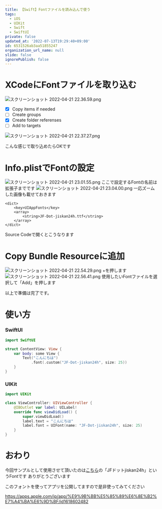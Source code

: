 ```yaml
---
title: 【Swift】Fontファイルを読み込んで使う
tags:
  - iOS
  - UIKit
  - Swift
  - SwiftUI
private: false
updated_at: '2022-07-13T19:29:40+09:00'
id: 6531526ab3aa51855247
organization_url_name: null
slide: false
ignorePublish: false
---
```

# XCodeにFontファイルを取り込む
![スクリーンショット 2022-04-21 22.36.59.png](https://qiita-image-store.s3.ap-northeast-1.amazonaws.com/0/1745371/042dac2b-e15e-cab3-3bdc-5338998c0314.png)

- [x]  Copy items if needed
- [ ]  Create groups
- [x]  Create folder referenses
- [ ]  Add to targets

![スクリーンショット 2022-04-21 22.37.27.png](https://qiita-image-store.s3.ap-northeast-1.amazonaws.com/0/1745371/8ce9fd02-9d2d-3b0e-1bd7-815b5b7d2ed1.png)

こんな感じで取り込めたらOKです

# Info.plistでFontの設定
![スクリーンショット 2022-04-21 23.01.55.png](https://qiita-image-store.s3.ap-northeast-1.amazonaws.com/0/1745371/d84e0582-8040-7001-81b3-402490ca0d63.png)
ここで設定するFontの名前は拡張子までです
![スクリーンショット 2022-04-21 23.04.00.png](https://qiita-image-store.s3.ap-northeast-1.amazonaws.com/0/1745371/b62f313c-9c37-9127-0d4d-05a6cd72ffbb.png)
一応ズームした画像も載せておきます
```
<dict>
	<key>UIAppFonts</key>
	<array>
		<string>JF-Dot-jiskan24h.ttf</string>
	</array>
</dict>
```
Source Codeで開くとこうなります

# Copy Bundle Resourceに追加
![スクリーンショット 2022-04-21 22.54.29.png](https://qiita-image-store.s3.ap-northeast-1.amazonaws.com/0/1745371/a6287073-5969-9d30-7228-969049f3c775.png)
+を押します
![スクリーンショット 2022-04-21 22.56.41.png](https://qiita-image-store.s3.ap-northeast-1.amazonaws.com/0/1745371/449ac9b6-b749-2fc0-c266-f7fdcd6e5da2.png)
使用したいFontファイルを選択して「Add」を押します

以上で準備は完了です。

# 使い方
### SwiftUI
```Swift
import SwiftUI

struct ContentView: View {
    var body: some View {
        Text("こんにちは")
            .font(.custom("JF-Dot-jiskan24h", size: 25))
    }
}
```
### UIKit
```Swift
import UIKit

class ViewController: UIViewController {
    @IBOutlet var label: UILabel!
    override func viewDidLoad() {
        super.viewDidLoad()
        label.text = "こんにちは"
        label.font = UIFont(name: "JF-Dot-jiskan24h", size: 25)
    }
}
```

# おわり
今回サンプルとして使用させて頂いたのは[こちら](http://jikasei.me/font/jf-dotfont/)の「JFドットjiskan24h」というFontです
ありがとうございます

このフォントを使ってアプリを公開してますので是非使ってみてください

https://apps.apple.com/jp/app/%E9%9B%BB%E5%85%89%E6%8E%B2%E7%A4%BA%E6%9D%BF/id1618602482
